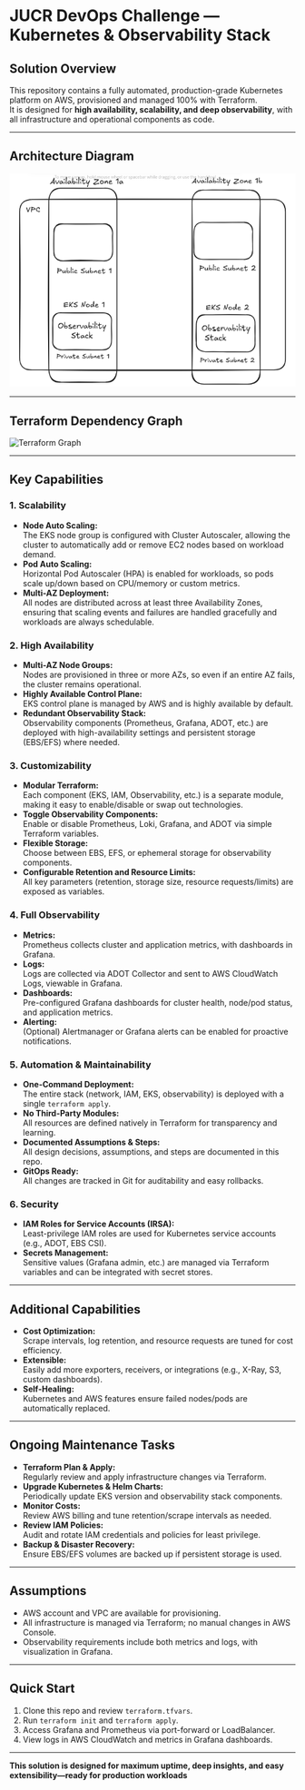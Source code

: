 # JUCR DevOps Challenge — Kubernetes & Observability Stack

## Solution Overview

This repository contains a fully automated, production-grade Kubernetes platform on AWS, provisioned and managed 100% with Terraform.  
It is designed for **high availability, scalability, and deep observability**, with all infrastructure and operational components as code.

---

## Architecture Diagram

![Observability EKS Architecture](docs/diagrams/observability_eks_architecture.png)

---

## Terraform Dependency Graph

![Terraform Graph](graph.svg)

---

## Key Capabilities

### 1. **Scalability**

- **Node Auto Scaling:**  
  The EKS node group is configured with Cluster Autoscaler, allowing the cluster to automatically add or remove EC2 nodes based on workload demand.
- **Pod Auto Scaling:**  
  Horizontal Pod Autoscaler (HPA) is enabled for workloads, so pods scale up/down based on CPU/memory or custom metrics.
- **Multi-AZ Deployment:**  
  All nodes are distributed across at least three Availability Zones, ensuring that scaling events and failures are handled gracefully and workloads are always schedulable.

### 2. **High Availability**

- **Multi-AZ Node Groups:**  
  Nodes are provisioned in three or more AZs, so even if an entire AZ fails, the cluster remains operational.
- **Highly Available Control Plane:**  
  EKS control plane is managed by AWS and is highly available by default.
- **Redundant Observability Stack:**  
  Observability components (Prometheus, Grafana, ADOT, etc.) are deployed with high-availability settings and persistent storage (EBS/EFS) where needed.

### 3. **Customizability**

- **Modular Terraform:**  
  Each component (EKS, IAM, Observability, etc.) is a separate module, making it easy to enable/disable or swap out technologies.
- **Toggle Observability Components:**  
  Enable or disable Prometheus, Loki, Grafana, and ADOT via simple Terraform variables.
- **Flexible Storage:**  
  Choose between EBS, EFS, or ephemeral storage for observability components.
- **Configurable Retention and Resource Limits:**  
  All key parameters (retention, storage size, resource requests/limits) are exposed as variables.

### 4. **Full Observability**

- **Metrics:**  
  Prometheus collects cluster and application metrics, with dashboards in Grafana.
- **Logs:**  
  Logs are collected via ADOT Collector and sent to AWS CloudWatch Logs, viewable in Grafana.
- **Dashboards:**  
  Pre-configured Grafana dashboards for cluster health, node/pod status, and application metrics.
- **Alerting:**  
  (Optional) Alertmanager or Grafana alerts can be enabled for proactive notifications.

### 5. **Automation & Maintainability**

- **One-Command Deployment:**  
  The entire stack (network, IAM, EKS, observability) is deployed with a single `terraform apply`.
- **No Third-Party Modules:**  
  All resources are defined natively in Terraform for transparency and learning.
- **Documented Assumptions & Steps:**  
  All design decisions, assumptions, and steps are documented in this repo.
- **GitOps Ready:**  
  All changes are tracked in Git for auditability and easy rollbacks.

### 6. **Security**

- **IAM Roles for Service Accounts (IRSA):**  
  Least-privilege IAM roles are used for Kubernetes service accounts (e.g., ADOT, EBS CSI).
- **Secrets Management:**  
  Sensitive values (Grafana admin, etc.) are managed via Terraform variables and can be integrated with secret stores.

---

## Additional Capabilities

- **Cost Optimization:**  
  Scrape intervals, log retention, and resource requests are tuned for cost efficiency.
- **Extensible:**  
  Easily add more exporters, receivers, or integrations (e.g., X-Ray, S3, custom dashboards).
- **Self-Healing:**  
  Kubernetes and AWS features ensure failed nodes/pods are automatically replaced.

---

## Ongoing Maintenance Tasks

- **Terraform Plan & Apply:**  
  Regularly review and apply infrastructure changes via Terraform.
- **Upgrade Kubernetes & Helm Charts:**  
  Periodically update EKS version and observability stack components.
- **Monitor Costs:**  
  Review AWS billing and tune retention/scrape intervals as needed.
- **Review IAM Policies:**  
  Audit and rotate IAM credentials and policies for least privilege.
- **Backup & Disaster Recovery:**  
  Ensure EBS/EFS volumes are backed up if persistent storage is used.

---

## Assumptions

- AWS account and VPC are available for provisioning.
- All infrastructure is managed via Terraform; no manual changes in AWS Console.
- Observability requirements include both metrics and logs, with visualization in Grafana.

---

## Quick Start

1. Clone this repo and review `terraform.tfvars`.
2. Run `terraform init` and `terraform apply`.
3. Access Grafana and Prometheus via port-forward or LoadBalancer.
4. View logs in AWS CloudWatch and metrics in Grafana dashboards.

---

**This solution is designed for maximum uptime, deep insights, and easy extensibility—ready for production workloads**